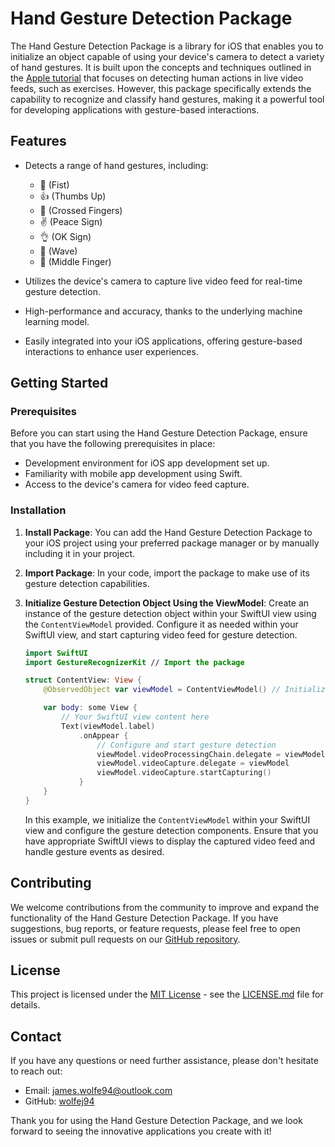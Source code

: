# Hand Gesture Detection Package

The Hand Gesture Detection Package is a library for iOS that enables you to initialize an object capable of using your device's camera to detect a variety of hand gestures. It is built upon the concepts and techniques outlined in the [Apple tutorial](https://developer.apple.com/documentation/createml/detecting_human_actions_in_a_live_video_feed) that focuses on detecting human actions in live video feeds, such as exercises. However, this package specifically extends the capability to recognize and classify hand gestures, making it a powerful tool for developing applications with gesture-based interactions.

## Features

- Detects a range of hand gestures, including:
  - 👊 (Fist)
  - 👍 (Thumbs Up)
  - 🤞 (Crossed Fingers)
  - ✌️ (Peace Sign)
  - 👌 (OK Sign)
  - 👋 (Wave)
  - 🖕 (Middle Finger)

- Utilizes the device's camera to capture live video feed for real-time gesture detection.
- High-performance and accuracy, thanks to the underlying machine learning model.
- Easily integrated into your iOS applications, offering gesture-based interactions to enhance user experiences.

## Getting Started

### Prerequisites

Before you can start using the Hand Gesture Detection Package, ensure that you have the following prerequisites in place:

- Development environment for iOS app development set up.
- Familiarity with mobile app development using Swift.
- Access to the device's camera for video feed capture.

### Installation

1. **Install Package**: You can add the Hand Gesture Detection Package to your iOS project using your preferred package manager or by manually including it in your project.

2. **Import Package**: In your code, import the package to make use of its gesture detection capabilities.

3. **Initialize Gesture Detection Object Using the ViewModel**: Create an instance of the gesture detection object within your SwiftUI view using the `ContentViewModel` provided. Configure it as needed within your SwiftUI view, and start capturing video feed for gesture detection.

   ```swift
   import SwiftUI
   import GestureRecognizerKit // Import the package

   struct ContentView: View {
       @ObservedObject var viewModel = ContentViewModel() // Initialize the view model

       var body: some View {
           // Your SwiftUI view content here
           Text(viewModel.label)
               .onAppear {
                   // Configure and start gesture detection
                   viewModel.videoProcessingChain.delegate = viewModel
                   viewModel.videoCapture.delegate = viewModel
                   viewModel.videoCapture.startCapturing()
               }
       }
   }
   ```

   In this example, we initialize the `ContentViewModel` within your SwiftUI view and configure the gesture detection components. Ensure that you have appropriate SwiftUI views to display the captured video feed and handle gesture events as desired.

## Contributing

We welcome contributions from the community to improve and expand the functionality of the Hand Gesture Detection Package. If you have suggestions, bug reports, or feature requests, please feel free to open issues or submit pull requests on our [GitHub repository](https://github.com/wolfej94/gesture-recognizer-kit).

## License

This project is licensed under the [MIT License](https://github.com/wolfej94/Gesture-Recognizer-Kit/blob/main/LICENSE) - see the [LICENSE.md](https://github.com/wolfej94/Gesture-Recognizer-Kit/blob/main/LICENSE) file for details.

## Contact

If you have any questions or need further assistance, please don't hesitate to reach out:

- Email: [james.wolfe94@outlook.com](mailto:james.wolfe94@outlook.com)
- GitHub: [wolfej94](https://github.com/wolfej94)

Thank you for using the Hand Gesture Detection Package, and we look forward to seeing the innovative applications you create with it!
